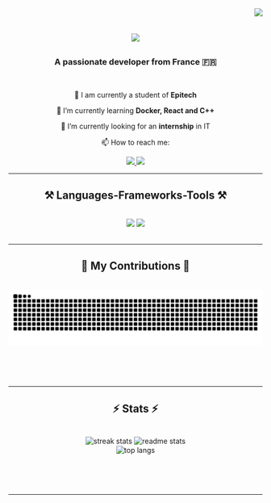 <img align="right" src="https://visitor-badge.laobi.icu/badge?page_id=ulyzzze.ulyzzze" />

<h1 align="center">
    <img src="https://readme-typing-svg.herokuapp.com/?font=Righteous&size=35&center=true&vCenter=true&width=500&height=70&duration=4000&lines=Hi+There!+👋;+I'm+Ulysse+Couchoud!;" />
</h1>

<h3 align="center">A passionate developer from France 🇫🇷 </h3>

<br/>

<div align="center">

🔭 I am currently a student of **Epitech**

🌱 I’m currently learning **Docker, React and C++**

🤔 I’m currently looking for an **internship** in IT

📫 How to reach me:
  
 </div>
 
<div align="center"> 
  <a href="mailto:ulysse.couchoud@epitech.eu">
    <img src="https://img.shields.io/badge/Gmail-333333?style=for-the-badge&logo=gmail&logoColor=red" />
  </a>
  <a href="https://www.linkedin.com/in/ulysse-couchoud-a975322a4/" target="_blank">
    <img src="https://img.shields.io/badge/LinkedIn-0077B5?style=for-the-badge&logo=linkedin&logoColor=white" target="_blank" />
  </a>
</div>

 <hr/>
 
<h2 align="center">⚒️ Languages-Frameworks-Tools ⚒️</h2>
<br/>
<div align="center">
    <img src="https://skillicons.dev/icons?i=html,css,vscode,github" />
    <img src="https://skillicons.dev/icons?i=nodejs,javascript,express,mongodb,c,mysql" /><br>
</div>

<br/>
<hr/>

<div align="center">
  <h2>🐍 My Contributions 🐍</h2>
  <br>
  <img alt="snake eating my contributions" src="https://raw.githubusercontent.com/ulyzzze/ulyzzze/output/github-contribution-grid-snake.svg" />
  
  <br/><br/><br/>
</div>

<hr/>

<h2 align="center">⚡ Stats ⚡</h2>
<br>
<div align=center>
  <img width=390 src="https://github-readme-streak-statsulyzzze.vercel.app/?user=ulyzzze&count_private=true&theme=react&border_radius=10" alt="streak stats"/>
  <img width=390 src="https://github-readme-statsulyzzze.vercel.app/api?username=ulyzzze&count_private=true&show_icons=true&theme=react&rank_icon=github&border_radius=10" alt="readme stats" />
  <br/>
  <img width=325 align="center" src="https://github-readme-stats-ulyzzze.vercel.app/api/top-langs/?username=ulyzzze&hide=HTML&langs_count=8&layout=compact&theme=react&border_radius=10&size_weight=0.5&count_weight=0.5&exclude_repo=github-readme-stats" alt="top langs" />
</div>

<br/>

<br/><br/>

<hr/>

